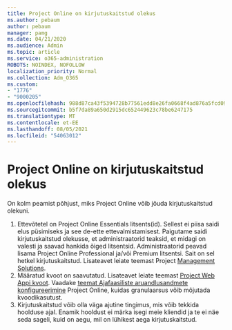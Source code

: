 ```yaml
---
title: Project Online on kirjutuskaitstud olekus
ms.author: pebaum
author: pebaum
manager: pamg
ms.date: 04/21/2020
ms.audience: Admin
ms.topic: article
ms.service: o365-administration
ROBOTS: NOINDEX, NOFOLLOW
localization_priority: Normal
ms.collection: Adm_O365
ms.custom:
- "1776"
- "9000205"
ms.openlocfilehash: 988d87ca43f5394728b77561edd8e26fa0668f4ad876a5fcd09cf739092a4d6d
ms.sourcegitcommit: b5f7da89a650d2915dc652449623c78be6247175
ms.translationtype: MT
ms.contentlocale: et-EE
ms.lasthandoff: 08/05/2021
ms.locfileid: "54063012"
---
```

# <a name="project-online-is-in-a-read-only-state"></a>Project Online on kirjutuskaitstud olekus

On kolm peamist põhjust, miks Project Online võib jõuda kirjutuskaitstud olekuni.

1. Ettevõtetel on Project Online Essentials litsents(id). Sellest ei piisa saidi elus püsimiseks ja see de-ette ettevalmistamisest. Paigutame saidi kirjutuskaitstud olekusse, et administraatorid teaksid, et midagi on valesti ja saavad hankida õiged litsentsid. Administraatorid peavad lisama Project Online Professional ja/või Premium litsentsi. Sait on sel hetkel kirjutuskaitstud. Lisateavet leiate teemast Project [Management Solutions](https://products.office.com/project/compare-microsoft-project-management-software?tab=1).
2. Määratud kvoot on saavutatud. Lisateavet leiate teemast [Project Web Appi kvoot](https://docs.microsoft.com/projectonline/tune-project-online-performance#project-web-app-quota). Vaadake [teemat Ajafaasiliste aruandlusandmete konfigureerimine](https://docs.microsoft.com/ProjectOnline/configure-rollup-of-timephased-reporting-data-in-project-online) Project Online, kuidas granulaarsus võib mõjutada kvoodikasutust.
3. Kirjutuskaitstud võib olla väga ajutine tingimus, mis võib tekkida hoolduse ajal. Enamik hooldust ei märka isegi meie kliendid ja te ei näe seda sageli, kuid on aegu, mil on lühikest aega kirjutuskaitstud.
